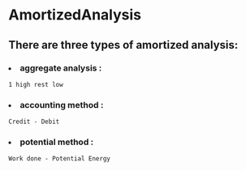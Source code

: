 # AmortizedAnalysis

## There are three types of amortized analysis: 
### <li> aggregate analysis :</li>
    1 high rest low
### <li> accounting method :</li>
    Credit - Debit
### <li> potential method :</li>
    Work done - Potential Energy
